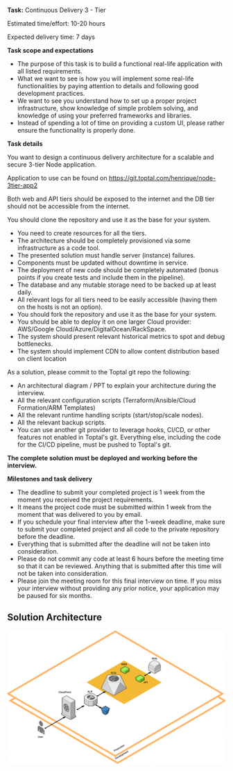 **Task:** Continuous Delivery 3 - Tier

Estimated time/effort: 10-20 hours

Expected delivery time: 7 days

**Task scope and expectations**

- The purpose of this task is to build a functional real-life application with all listed
  requirements.
- What we want to see is how you will implement some real-life functionalities by paying
  attention to details and following good development practices.
- We want to see you understand how to set up a proper project infrastructure, show
  knowledge of simple problem solving, and knowledge of using your preferred
  frameworks and libraries.
- Instead of spending a lot of time on providing a custom UI, please rather ensure the
  functionality is properly done.

**Task details**

You want to design a continuous delivery architecture for a scalable and secure 3-tier Node application.

Application to use can be found on https://git.toptal.com/henrique/node-3tier-app2

Both web and API tiers should be exposed to the internet and the DB tier should not be
accessible from the internet.

You should clone the repository and use it as the base for your system.

- You need to create resources for all the tiers.
- The architecture should be completely provisioned via some infrastructure as a code
  tool.
- The presented solution must handle server (instance) failures.
- Components must be updated without downtime in service.
- The deployment of new code should be completely automated (bonus points if you
  create tests and include them in the pipeline).
- The database and any mutable storage need to be backed up at least daily.
- All relevant logs for all tiers need to be easily accessible (having them on the hosts is
  not an option).
- You should fork the repository and use it as the base for your system.
- You should be able to deploy it on one larger Cloud provider: AWS/Google
  Cloud/Azure/DigitalOcean/RackSpace.
- The system should present relevant historical metrics to spot and debug bottlenecks.
- The system should implement CDN to allow content distribution based on client
  location

As a solution, please commit to the Toptal git repo the following:

- An architectural diagram / PPT to explain your architecture during the interview.
- All the relevant configuration scripts (Terraform/Ansible/Cloud Formation/ARM
  Templates)
- All the relevant runtime handling scripts (start/stop/scale nodes).
- All the relevant backup scripts.
- You can use another git provider to leverage hooks, CI/CD, or other features not
  enabled in Toptal's git. Everything else, including the code for the CI/CD pipeline, must
  be pushed to Toptal's git.

**The complete solution must be deployed and working before the interview.**

**Milestones and task delivery**

- The deadline to submit your completed project is 1 week from the moment you
  received the project requirements.
- It means the project code must be submitted within 1 week from the moment that was
  delivered to you by email.
- If you schedule your final interview after the 1-week deadline, make sure to submit
  your completed project and all code to the private repository before the deadline.
- Everything that is submitted after the deadline will not be taken into consideration.
- Please do not commit any code at least 6 hours before the meeting time so that it can
  be reviewed. Anything that is submitted after this time will not be taken into
  consideration.
- Please join the meeting room for this final interview on time. If you miss your interview
  without providing any prior notice, your application may be paused for six months.

## Solution Architecture

![Solution architecture](toptal_application.drawio.png "Solution architecture")
